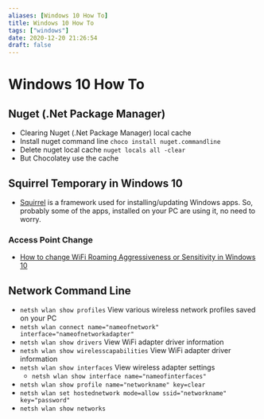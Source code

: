```yaml
---
aliases: [Windows 10 How To]
title: Windows 10 How To
tags: ["windows"]
date: 2020-12-20 21:26:54
draft: false
---
```


# Windows 10 How To

## Nuget (.Net Package Manager)

- Clearing Nuget (.Net Package Manager) local cache
- Install nuget command line `choco install nuget.commandline`
- Delete nuget local cache `nuget locals all -clear`
- But Chocolatey use the cache

## Squirrel Temporary in Windows 10

- [Squirrel](https://github.com/Squirrel/Squirrel.Windows) is a framework used for installing/updating Windows apps. So, probably some of the apps, installed on your PC are using it, no need to worry.

### Access Point Change

- [How to change WiFi Roaming Aggressiveness or Sensitivity in Windows 10](https://www.thewindowsclub.com/wifi-roaming-sensitivity-aggressiveness)

## Network Command Line
- `netsh wlan show profiles`  View various wireless network profiles saved on your PC
- `netsh wlan connect name="nameofnetwork" interface="nameofnetworkadapter"`
- `netsh wlan show drivers` View WiFi adapter driver information
- `netsh wlan show wirelesscapabilities` View WiFi adapter driver information
- `netsh wlan show interfaces` View wireless adapter settings
	- `netsh wlan show interface name="nameofinterfaces"`
- `netsh wlan show profile name="networkname" key=clear`
- `netsh wlan set hostednetwork mode=allow ssid="networkname" key="password"`
- `netsh wlan show networks`